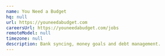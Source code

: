 ```yaml
---
name: You Need a Budget
hq: null
url: https://youneedabudget.com
careersUrl: https://youneedabudget.com/jobs
remoteModel: null
timezone: null
description: Bank syncing, money goals and debt management.
---
```

